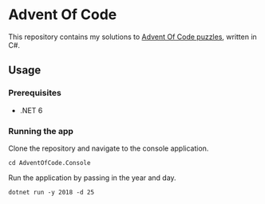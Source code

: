 # Advent Of Code

This repository contains my solutions to [Advent Of Code puzzles](https://adventofcode.com/), written in C#.

## Usage

### Prerequisites

-   .NET 6

### Running the app

Clone the repository and navigate to the console application.

```
cd AdventOfCode.Console
```

Run the application by passing in the year and day.

```
dotnet run -y 2018 -d 25
```
